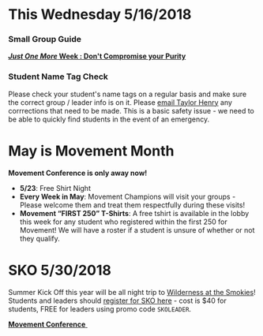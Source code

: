 # This Wednesday 5/16/2018

### Small Group Guide  
[**_Just One More_ Week : Don't Compromise your Purity**](guide.pdf)

### Student Name Tag Check
Please check your student's name tags on a regular basis and make sure the correct group / leader info is on it. Please [email Taylor Henry](mailto:TaylorH@faithpromise.org) any corrrections that need to be made. This is a basic safety issue - we need to be able to quickly find students in the event of an emergency.

# May is Movement Month  
**Movement Conference is only <span id="MyTimer"></span> away now!**  

- **5/23**: Free Shirt Night
- **Every Week in May**: Movement Champions will visit your groups - Please welcome them and treat them respectfully during these visits!
- **Movement “FIRST 250” T-Shirts**: A free tshirt is available in the lobby this week for any student who registered within the first 250 for Movement! We will have a roster if a student is unsure of whether or not they qualify.

# SKO 5/30/2018
Summer Kick Off this year will be all night trip to [Wilderness at the Smokies](https://www.wildernessatthesmokies.com/)! Students and leaders should [register for SKO here](https://my.faithpromise.org/portal/event_signup.aspx?id=427694) - cost is $40 for students, FREE for leaders using promo code `SKOLEADER`.

<!--End of Markdown Content-->
<script src="scripts.js"></script>

<!--Bottom Page Nav Buttons-->
<a class="btn btn-default btn-sm" href="/movement" role="button"><b>Movement Conference</b>&nbsp;<i class="fa fa-arrow-right"></i></a>
